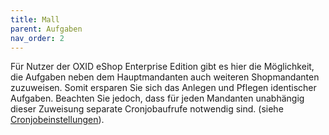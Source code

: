 ```yaml
---
title: Mall
parent: Aufgaben
nav_order: 2
---
```


Für Nutzer der OXID eShop Enterprise Edition gibt es hier die Möglichkeit, die Aufgaben neben dem Hauptmandanten auch weiteren Shopmandanten zuzuweisen. Somit ersparen Sie sich das Anlegen und Pflegen identischer Aufgaben. Beachten Sie jedoch, dass für jeden Mandanten unabhängig dieser Zuweisung separate Cronjobaufrufe notwendig sind. (siehe [Cronjobeinstellungen](../060_Cronjobs_fuer_unterschiedlich_zu_steuernde_Aufgaben.md)).
